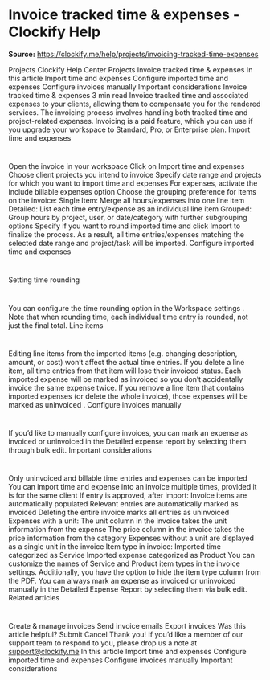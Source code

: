 # Invoice tracked time & expenses - Clockify Help

**Source:** https://clockify.me/help/projects/invoicing-tracked-time-expenses

Projects
Clockify Help Center
Projects
Invoice tracked time & expenses
In this article
Import time and expenses
Configure imported time and expenses
Configure invoices manually
Important considerations
Invoice tracked time & expenses
3 min read
Invoice tracked time and associated expenses to your clients, allowing them to compensate you for the rendered services. The invoicing process involves handling both tracked time and project-related expenses.
Invoicing is a paid feature, which you can use if you
upgrade
your workspace to Standard, Pro, or Enterprise plan.
Import time and expenses
#
Open the invoice in your workspace
Click on
Import time and expenses
Choose client projects you intend to invoice
Specify date range and projects for which you want to import time and expenses
For expenses, activate the
Include billable expenses
option
Choose the grouping preference for items on the invoice:
Single Item: Merge all hours/expenses into one line item
Detailed: List each time entry/expense as an individual line item
Grouped: Group hours by project, user, or date/category with further subgrouping options
Specify if you want to round imported time and click
Import
to finalize the process.
As a result, all time entries/expenses matching the selected date range and project/task will be imported.
Configure imported time and expenses
#
Setting time rounding
#
You can configure the time rounding option in the
Workspace settings
. Note that when rounding time, each individual time entry is rounded, not just the final total.
Line items
#
Editing line items from the imported items (e.g. changing description, amount, or cost) won’t affect the actual time entries. If you delete a line item, all time entries from that item will lose their invoiced status.
Each imported expense will be marked as
invoiced
so you don’t accidentally invoice the same expense twice. If you remove a line item that contains imported expenses (or delete the whole invoice), those expenses will be marked as
uninvoiced
.
Configure invoices manually
#
If you’d like to manually configure invoices, you can mark an expense as invoiced or uninvoiced in the
Detailed expense report
by selecting them through bulk edit.
Important considerations
#
Only uninvoiced and billable time entries and expenses can be imported
You can import time and expense into an invoice multiple times, provided it is for the same client
If entry is approved, after import:
Invoice items are automatically populated
Relevant entries are automatically marked as invoiced
Deleting the entire invoice marks all entries as uninvoiced
Expenses with a unit:
The unit column in the invoice takes the unit information from the expense
The price column in the invoice takes the price information from the category
Expenses without a unit are displayed as a single unit in the invoice
Item type in invoice:
Imported time categorized as
Service
Imported expense categorized as
Product
You can customize the names of Service and Product item types in the invoice settings. Additionally, you have the option to hide the item type column from the PDF.
You can always mark an expense as invoiced or uninvoiced manually in the Detailed Expense Report by selecting them via bulk edit.
Related articles
#
Create & manage invoices
Send invoice emails
Export invoices
Was this article helpful?
Submit
Cancel
Thank you! If you’d like a member of our support team to respond to you, please drop us a note at support@clockify.me
In this article
Import time and expenses
Configure imported time and expenses
Configure invoices manually
Important considerations